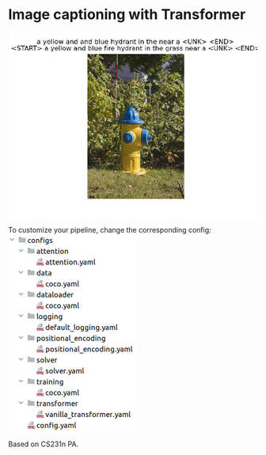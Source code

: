 # Image captioning with Transformer


![sample](https://raw.githubusercontent.com/bsuleymanov/image-captioning/main/images/result.png?token=AR6OWDNVV5HMU5A252LXHOLBCKCOW "sample")

To customize your pipeline, change the corresponding config:   
![configs](https://raw.githubusercontent.com/bsuleymanov/image-captioning/main/images/config.png?token=AR6OWDKWYKPQV7XXWU4VZG3BCKCKU "configs")



Based on CS231n PA.
